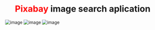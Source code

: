 <h1 align="center"><span style="color:red;">Pixabay</span> image search aplication</h1>
  
![image](https://github.com/INRGI/goit-react-hw-04-images/assets/120032162/64617433-0c89-4d1c-ab45-84b4c5fbcdc8)
![image](https://github.com/INRGI/goit-react-hw-04-images/assets/120032162/342aa7a4-0ffc-4f3c-b6e5-5cad778e248e)
![image](https://github.com/INRGI/goit-react-hw-04-images/assets/120032162/182da7b7-728a-4b46-b32e-1058c30e0964)
